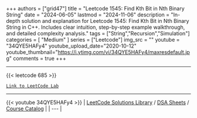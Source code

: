 
+++
authors = ["grid47"]
title = "Leetcode 1545: Find Kth Bit in Nth Binary String"
date = "2024-06-05"
lastmod = "2024-11-06"
description = "In-depth solution and explanation for Leetcode 1545: Find Kth Bit in Nth Binary String in C++. Includes clear intuition, step-by-step example walkthrough, and detailed complexity analysis."
tags = ["String","Recursion","Simulation"]
categories = [
    "Medium"
]
series = ["Leetcode"]
img_src = ""
youtube = "34QYE5HAFy4"
youtube_upload_date="2020-10-12"
youtube_thumbnail="https://i.ytimg.com/vi/34QYE5HAFy4/maxresdefault.jpg"
comments = true
+++



---
{{< leetcode 685 >}}

[`Link to LeetCode Lab`](https://leetcode.com/problems/find-kth-bit-in-nth-binary-string/description/)

---
{{< youtube 34QYE5HAFy4 >}}
| [LeetCode Solutions Library](https://grid47.xyz/leetcode/) / [DSA Sheets](https://grid47.xyz/sheets/) / [Course Catalog](https://grid47.xyz/courses/) |
| --- |
